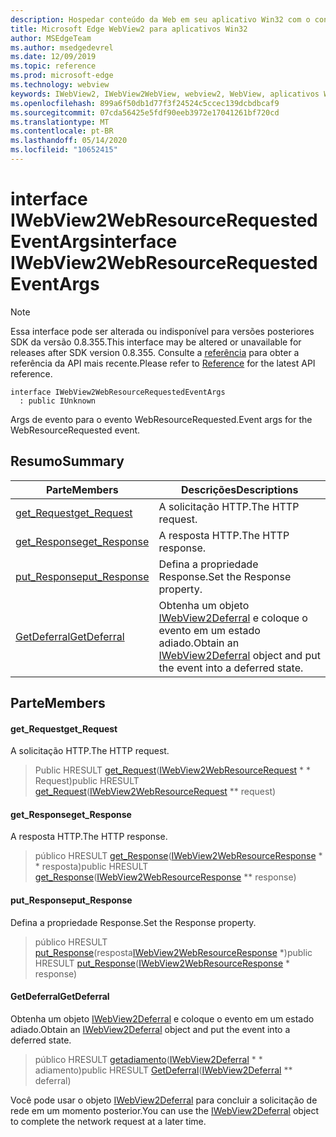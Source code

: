 ```yaml
---
description: Hospedar conteúdo da Web em seu aplicativo Win32 com o controle WebView2 do Microsoft Edge
title: Microsoft Edge WebView2 para aplicativos Win32
author: MSEdgeTeam
ms.author: msedgedevrel
ms.date: 12/09/2019
ms.topic: reference
ms.prod: microsoft-edge
ms.technology: webview
keywords: IWebView2, IWebView2WebView, webview2, WebView, aplicativos Win32, Win32, Edge
ms.openlocfilehash: 899a6f50db1d77f3f24524c5ccec139dcbdbcaf9
ms.sourcegitcommit: 07cda56425e5fdf90eeb3972e17041261bf720cd
ms.translationtype: MT
ms.contentlocale: pt-BR
ms.lasthandoff: 05/14/2020
ms.locfileid: "10652415"
---
```

# <span data-ttu-id="3dfd5-104">interface IWebView2WebResourceRequestedEventArgs</span><span class="sxs-lookup"><span data-stu-id="3dfd5-104">interface IWebView2WebResourceRequestedEventArgs</span></span> 

> [!NOTE]
> <span data-ttu-id="3dfd5-105">Essa interface pode ser alterada ou indisponível para versões posteriores SDK da versão 0.8.355.</span><span class="sxs-lookup"><span data-stu-id="3dfd5-105">This interface may be altered or unavailable for releases after SDK version 0.8.355.</span></span> <span data-ttu-id="3dfd5-106">Consulte a [referência](../../../webview2-api-reference.md) para obter a referência da API mais recente.</span><span class="sxs-lookup"><span data-stu-id="3dfd5-106">Please refer to [Reference](../../../webview2-api-reference.md) for the latest API reference.</span></span>

```
interface IWebView2WebResourceRequestedEventArgs
  : public IUnknown
```

<span data-ttu-id="3dfd5-107">Args de evento para o evento WebResourceRequested.</span><span class="sxs-lookup"><span data-stu-id="3dfd5-107">Event args for the WebResourceRequested event.</span></span>

## <span data-ttu-id="3dfd5-108">Resumo</span><span class="sxs-lookup"><span data-stu-id="3dfd5-108">Summary</span></span>

 <span data-ttu-id="3dfd5-109">Parte</span><span class="sxs-lookup"><span data-stu-id="3dfd5-109">Members</span></span>                        | <span data-ttu-id="3dfd5-110">Descrições</span><span class="sxs-lookup"><span data-stu-id="3dfd5-110">Descriptions</span></span>
--------------------------------|---------------------------------------------
[<span data-ttu-id="3dfd5-111">get_Request</span><span class="sxs-lookup"><span data-stu-id="3dfd5-111">get_Request</span></span>](#get_request) | <span data-ttu-id="3dfd5-112">A solicitação HTTP.</span><span class="sxs-lookup"><span data-stu-id="3dfd5-112">The HTTP request.</span></span>
[<span data-ttu-id="3dfd5-113">get_Response</span><span class="sxs-lookup"><span data-stu-id="3dfd5-113">get_Response</span></span>](#get_response) | <span data-ttu-id="3dfd5-114">A resposta HTTP.</span><span class="sxs-lookup"><span data-stu-id="3dfd5-114">The HTTP response.</span></span>
[<span data-ttu-id="3dfd5-115">put_Response</span><span class="sxs-lookup"><span data-stu-id="3dfd5-115">put_Response</span></span>](#put_response) | <span data-ttu-id="3dfd5-116">Defina a propriedade Response.</span><span class="sxs-lookup"><span data-stu-id="3dfd5-116">Set the Response property.</span></span>
[<span data-ttu-id="3dfd5-117">GetDeferral</span><span class="sxs-lookup"><span data-stu-id="3dfd5-117">GetDeferral</span></span>](#getdeferral) | <span data-ttu-id="3dfd5-118">Obtenha um objeto [IWebView2Deferral](IWebView2Deferral.md) e coloque o evento em um estado adiado.</span><span class="sxs-lookup"><span data-stu-id="3dfd5-118">Obtain an [IWebView2Deferral](IWebView2Deferral.md) object and put the event into a deferred state.</span></span>

## <span data-ttu-id="3dfd5-119">Parte</span><span class="sxs-lookup"><span data-stu-id="3dfd5-119">Members</span></span>

#### <span data-ttu-id="3dfd5-120">get_Request</span><span class="sxs-lookup"><span data-stu-id="3dfd5-120">get_Request</span></span> 

<span data-ttu-id="3dfd5-121">A solicitação HTTP.</span><span class="sxs-lookup"><span data-stu-id="3dfd5-121">The HTTP request.</span></span>

> <span data-ttu-id="3dfd5-122">Public HRESULT [get_Request](#get_request)([IWebView2WebResourceRequest](IWebView2WebResourceRequest.md) \* \* Request)</span><span class="sxs-lookup"><span data-stu-id="3dfd5-122">public HRESULT [get_Request](#get_request)([IWebView2WebResourceRequest](IWebView2WebResourceRequest.md) \*\* request)</span></span>

#### <span data-ttu-id="3dfd5-123">get_Response</span><span class="sxs-lookup"><span data-stu-id="3dfd5-123">get_Response</span></span> 

<span data-ttu-id="3dfd5-124">A resposta HTTP.</span><span class="sxs-lookup"><span data-stu-id="3dfd5-124">The HTTP response.</span></span>

> <span data-ttu-id="3dfd5-125">público HRESULT [get_Response](#get_response)([IWebView2WebResourceResponse](IWebView2WebResourceResponse.md) \* \* resposta)</span><span class="sxs-lookup"><span data-stu-id="3dfd5-125">public HRESULT [get_Response](#get_response)([IWebView2WebResourceResponse](IWebView2WebResourceResponse.md) \*\* response)</span></span>

#### <span data-ttu-id="3dfd5-126">put_Response</span><span class="sxs-lookup"><span data-stu-id="3dfd5-126">put_Response</span></span> 

<span data-ttu-id="3dfd5-127">Defina a propriedade Response.</span><span class="sxs-lookup"><span data-stu-id="3dfd5-127">Set the Response property.</span></span>

> <span data-ttu-id="3dfd5-128">público HRESULT [put_Response](#put_response)(resposta[IWebView2WebResourceResponse](IWebView2WebResourceResponse.md) \*)</span><span class="sxs-lookup"><span data-stu-id="3dfd5-128">public HRESULT [put_Response](#put_response)([IWebView2WebResourceResponse](IWebView2WebResourceResponse.md) \* response)</span></span>

#### <span data-ttu-id="3dfd5-129">GetDeferral</span><span class="sxs-lookup"><span data-stu-id="3dfd5-129">GetDeferral</span></span> 

<span data-ttu-id="3dfd5-130">Obtenha um objeto [IWebView2Deferral](IWebView2Deferral.md) e coloque o evento em um estado adiado.</span><span class="sxs-lookup"><span data-stu-id="3dfd5-130">Obtain an [IWebView2Deferral](IWebView2Deferral.md) object and put the event into a deferred state.</span></span>

> <span data-ttu-id="3dfd5-131">público HRESULT [getadiamento](#getdeferral)([IWebView2Deferral](IWebView2Deferral.md) \* \* adiamento)</span><span class="sxs-lookup"><span data-stu-id="3dfd5-131">public HRESULT [GetDeferral](#getdeferral)([IWebView2Deferral](IWebView2Deferral.md) \*\* deferral)</span></span>

<span data-ttu-id="3dfd5-132">Você pode usar o objeto [IWebView2Deferral](IWebView2Deferral.md) para concluir a solicitação de rede em um momento posterior.</span><span class="sxs-lookup"><span data-stu-id="3dfd5-132">You can use the [IWebView2Deferral](IWebView2Deferral.md) object to complete the network request at a later time.</span></span>

